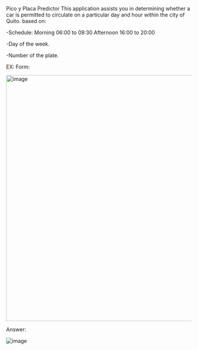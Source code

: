 Pico y Placa Predictor
This application assists you in determining whether a car is permitted to circulate on a particular day and hour within the city of Quito.
based on:

-Schedule: 
  Morning
    06:00 to 09:30
  Afternoon
    16:00 to 20:00
    
-Day of the week.

-Number of the plate.

EX:
Form:


<img width="667" alt="image" src="https://github.com/Clarks1223/PicoyPlaca/assets/117754080/dd1f8422-62a3-4fcb-9665-c4a07bae557e">


Answer:


![image](https://github.com/Clarks1223/PicoyPlaca/assets/117754080/e05bcb07-0841-46e8-8eef-be6aed6566a7)
